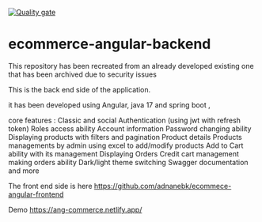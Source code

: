 [![Quality gate](https://sonarcloud.io/api/project_badges/quality_gate?project=adnanebk_ecommerce-angular-backend)](https://sonarcloud.io/summary/new_code?id=adnanebk_ecommerce-angular-backend)

# ecommerce-angular-backend

This repository has been recreated from an already developed existing one that has been archived due to security issues


This is the back end side of the application.

it has been developed using Angular, java 17 and spring boot  ,

core features : 
Classic and social Authentication (using jwt with refresh token)
Roles access ability
Account information
Password changing ability
Displaying products with filters and pagination
Product details
Products managements by admin
using excel to add/modify products
Add to Cart ability with its management
Displaying Orders
Credit cart management
making orders ability
Dark/light theme switching
Swagger documentation
and more


The front end side is here https://github.com/adnanebk/ecommece-angular-frontend

Demo https://ang-commerce.netlify.app/
